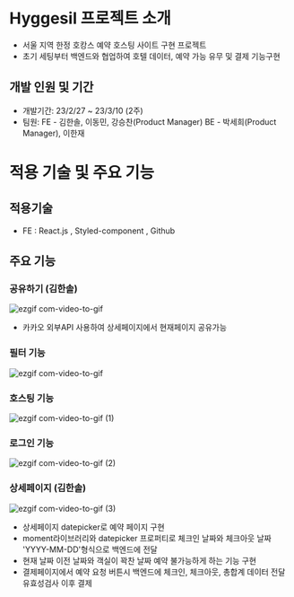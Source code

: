 
# Hyggesil 프로젝트 소개

- 서울 지역 한정 호캉스 예약 호스팅 사이트 구현 프로젝트
- 초기 세팅부터 백엔드와 협업하여 호텔 데이터, 예약 가능 유무 및 결제 기능구현

## 개발 인원 및 기간

- 개발기간: 23/2/27 ~ 23/3/10 (2주)
- 팀원: FE - 김한솔, 이동민, 강승찬(Product Manager) BE - 박세희(Product Manager), 이한재

# 적용 기술 및 주요 기능

## 적용기술

- FE : React.js , Styled-component , Github

## 주요 기능

### 공유하기 (김한솔)

![ezgif com-video-to-gif](https://user-images.githubusercontent.com/120270709/224230327-3ae75f2e-631f-4495-8c5b-db81cd94d7be.gif)

- 카카오 외부API 사용하여 상세페이지에서 현재페이지 공유가능

### 필터 기능

![ezgif com-video-to-gif](https://user-images.githubusercontent.com/120270709/224231097-4e426c08-d4b3-4a01-9f2f-38ed8b294371.gif)

### 호스팅 기능

![ezgif com-video-to-gif (1)](https://user-images.githubusercontent.com/120270709/224231583-6fd584e6-cc6a-4135-a914-a7a19fcd4585.gif)

### 로그인 기능

![ezgif com-video-to-gif (2)](https://user-images.githubusercontent.com/120270709/224232096-fdf31a02-9668-4caa-a20e-dbeb08fc4feb.gif)

### 상세페이지 (김한솔)

![ezgif com-video-to-gif (3)](https://user-images.githubusercontent.com/120270709/224232710-9e6dadc7-cb82-471e-b8cf-cefe1c2e19e7.gif)

- 상세페이지 datepicker로 예약 페이지 구현 
- moment라이브러리와 datepicker 프로퍼티로 체크인 날짜와 체크아웃 날짜 'YYYY-MM-DD'형식으로 백엔드에 전달
- 현재 날짜 이전 날짜와 객실이 꽉찬 날짜 예약 불가능하게 하는 기능 구현
- 결제페이지에서 예약 요청 버튼시 백엔드에 체크인, 체크아웃, 총합계 데이터 전달 유효성검사 이후 결제 



